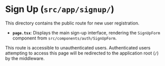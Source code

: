 # Sign Up (`src/app/signup/`)

This directory contains the public route for new user registration.

- **`page.tsx`**: Displays the main sign-up interface, rendering the `SignUpForm` component from `src/components/auth/SignUpForm`.

This route is accessible to unauthenticated users. Authenticated users attempting to access this page will be redirected to the application root (`/`) by the middleware. 